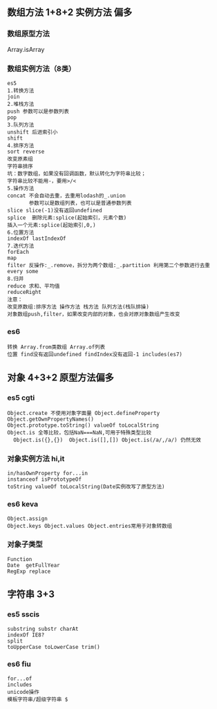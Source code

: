 ## 数组方法 1+8+2 实例方法 偏多 ##
### 数组原型方法 ###
Array.isArray
### 数组实例方法（8类） ###
    es5
    1.转换方法
    join
    2.堆栈方法
    push 参数可以是参数列表
    pop
    3.队列方法
    unshift 后进索引小
    shift
    4.排序方法
    sort reverse
    改变原素组
    字符串排序
    坑：数字数组，如果没有回调函数，默认转化为字符串比较；
    字符串比较不能用-，要用>/<
    5.操作方法
    concat 不会自动去重，去重用lodash的_.union
           参数可以是数组列表，也可以是普通参数列表
    slice slice(-1)没有返回undefined
    splice  删除元素:splice(起始索引，元素个数)
    插入一个元素:splice(起始索引,0,)
    6.位置方法
    indexOf lastIndexOf
    7.迭代方法
    forEach
    map
    filter 反操作:_.remove，拆分为两个数组:_.partition 利用第二个参数进行去重
    every some
    8.归并
    reduce 求和、平均值
    reduceRight
    注意：
    改变原数组:排序方法 操作方法 栈方法 队列方法(栈队排操)
    对象数组push,filter，如果改变内部的对象，也会对原对象数组产生改变
### es6 ###
    转换 Array.from类数组 Array.of列表
    位置 find没有返回undefined findIndex没有返回-1 includes(es7)



## 对象 4+3+2 原型方法偏多 ##
### es5 cgti ###
    Object.create 不使用对象字面量 Object.defineProperty
    Object.getOwnPropertyNames()
    Object.prototype.toString() valueOf toLocalString
    Object.is 全等比较，包括NaN===NaN,可用于特殊类型比较
      Object.is({},{})  Object.is([],[]) Object.is(/a/,/a/) 仍然无效
### 对象实例方法 hi,it ###
    in/hasOwnProperty for...in
    instanceof isPrototypeOf
    toString valueOf toLocalString(Date实例改写了原型方法)
### es6 keva ###
    Object.assign
    Object.keys Object.values Object.entries常用于对象转数组

### 对象子类型 ###
    Function
    Date  getFullYear
    RegExp replace


## 字符串 3+3 ##
### es5 sscis ###
    substring substr charAt
    indexOf IE8?
    split
    toUpperCase toLowerCase trim()

### es6 fiu ###
    for...of
    includes
    unicode操作
    模板字符串/超级字符串 $